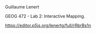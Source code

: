 Guillaume Lenert

GEOG 472 - Lab 2: Interactive Mapping.

https://editor.p5js.org/lenertg/full/rRbrBs1n
